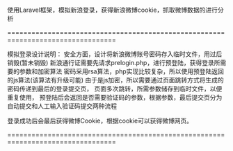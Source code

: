 # 
使用Laravel框架，模拟新浪登录，获得新浪微博cookie，抓取微博数据的进行分析


=================================================================================

模拟登录设计说明：
安全方面，设计将新浪微博账号密码存入临时文件，用过后销毁(暂未销毁)
新浪通行证需要先请求prelogin.php，进行预登陆，获得登录所需要的参数和加密算法
密码采用rsa算法，php实现比较复杂，所以使用预登陆返回的js算法(该算法有升级可能)
由于是js加密，所以需要通过页面跳转方式将生成的密码传递到最后的登录提交页，
页面多次跳转，所需参数储存到临时文件，以便重复使用，
预登陆后会返回是否需要验证码的参数，根据参数，最后提交页分为自动提交和人工输入验证码提交两种流程

登录成功后会最后获得微博Cookie，根据cookie可以获得微博网页。

=================================================================================